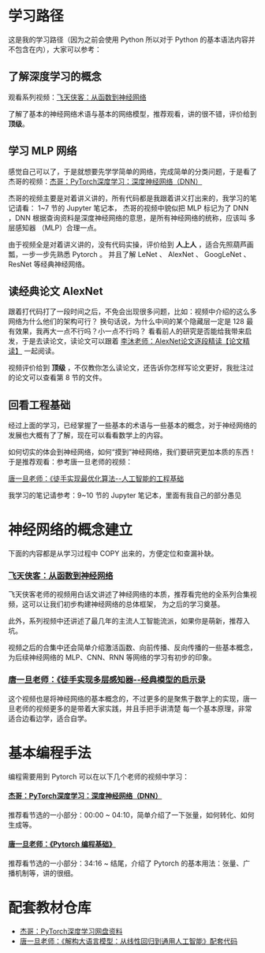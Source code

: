 # 学习路径

这是我的学习路径（因为之前会使用 Python 所以对于 Python 的基本语法内容并不包含在内），大家可以参考：

## 了解深度学习的概念

观看系列视频：[飞天侠客：从函数到神经网络](https://www.bilibili.com/video/BV1uGA3eLEeu)

了解了基本的神经网络术语与基本的网络模型，推荐观看，讲的很不错，评价给到 **顶级**。

## 学习 MLP 网络

感觉自己可以了，于是就想要先学学简单的网络，完成简单的分类问题，于是看了杰哥的视频：[杰哥：PyTorch深度学习：深度神经网络（DNN）](https://www.bilibili.com/video/BV1Z8411R7PH)

杰哥的视频主要是对着讲义讲的，所有代码都是我跟着讲义打出来的，我学习的笔记请看： 1~7 节的 Jupyter 笔记本，
杰哥的视频中貌似把 MLP 标记为了 DNN ，DNN 根据查询资料是深度神经网络的意思，是所有神经网络的统称，应该叫
多层感知器 （MLP）合理一点。

由于视频全是对着讲义讲的，没有代码实操，评价给到 **人上人** ，适合先照葫芦画瓢，一步一步先熟悉 Pytorch 。
并且了解 LeNet 、 AlexNet 、 GoogLeNet 、 ResNet 等经典神经网络。

## 读经典论文 AlexNet

跟着打代码打了一段时间之后，不免会出现很多问题，比如：视频中介绍的这么多网络为什么他们的架构可行？
换句话说，为什么中间的某个隐藏层一定是 128 最有效果，我再大一点不行吗？小一点不行吗？
看看前人的研究是否能给我带来启发，于是去读论文，读论文可以跟着 [李沐老师：AlexNet论文逐段精读【论文精读】](https://www.bilibili.com/video/BV1hq4y157t1/)
一起阅读。

视频评价给到 **顶级** ，不仅教你怎么读论文，还告诉你怎样写论文更好，我批注过的论文可以查看第 8 节的文件。

## 回看工程基础

经过上面的学习，已经掌握了一些基本的术语与一些基本的概念，对于神经网络的发展也大概有了了解，现在可以看看数学上的内容。

如何切实的体会到神经网络，如何“摸到”神经网络，我们要研究更加本质的东西！于是推荐观看：参考唐一旦老师的视频：

[唐一旦老师：《徒手实现最优化算法--人工智能的工程基础](https://www.bilibili.com/video/BV1Ft421K7NH)

我学习的笔记请参考：9~10 节的 Jupyter 笔记本，里面有我自己的部分愚见

# 神经网络的概念建立

下面的内容都是从学习过程中 COPY 出来的，方便定位和查漏补缺。

### [飞天侠客：从函数到神经网络](https://www.bilibili.com/video/BV1uGA3eLEeu)

飞天侠客老师的视频用白话文讲述了神经网络的本质，推荐看完他的全系列合集视频，这可以让我们初步构建神经网络的总体框架，
为之后的学习奠基。

此外，系列视频中还讲述了最几年的主流人工智能流派，如果你是萌新，推荐入坑。

视频之后的合集中还会简单介绍激活函数、向前传播、反向传播的一些基本概念，为后续神经网络的 MLP、CNN、RNN 等网络的学习有初步的印象。

### [唐一旦老师：《徒手实现多层感知器--经典模型的启示录](https://www.bilibili.com/video/BV1LT421v7Lw?t=84.9)
    
这个视频也是将神经网络的基本概念的，不过更多的是聚焦于数学上的实现，唐一旦老师的视频更多的是带着大家实践，并且手把手讲清楚
每一个基本原理，非常适合边看边学，适合自学。

# 基本编程手法

编程需要用到 Pytorch 可以在以下几个老师的视频中学习：

#### [杰哥：PyTorch深度学习：深度神经网络（DNN）](https://www.bilibili.com/video/BV1Z8411R7PH)

推荐看节选的一小部分：00:00 ~ 04:10，简单介绍了一下张量，如何转化、如何生成等。

#### [唐一旦老师：《Pytorch 编程基础》](https://www.bilibili.com/video/BV1Ft421K7NH?t=2050.7)

推荐看节选的一小部分：34:16 ~ 结尾，介绍了 Pytorch 的基本用法：张量、广播机制等，讲的很细。


# 配套教材仓库

- [杰哥：PyTorch深度学习网盘资料](https://pan.baidu.com/s/1aiuxsNigprcknBHEc7U0pw?pwd=2828)
- [唐一旦老师：《解构大语言模型：从线性回归到通用人工智能》配套代码](https://github.com/GenTang/regression2chatgpt/tree/zh)